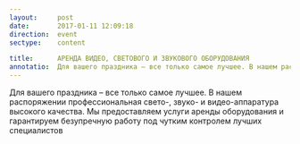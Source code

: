 ```yaml
---
layout:     post
date:       2017-01-11 12:09:18
direction:  event
sectype:    content

title:      АРЕНДА ВИДЕО, СВЕТОВОГО И ЗВУКОВОГО ОБОРУДОВАНИЯ   
annotatio:  Для вашего праздника – все только самое лучшее. В нашем распоряжении профессиональная свето-, звуко- и видео-аппаратура высокого качества. Мы предоставляем услуги аренды оборудования и гарантируем безупречную работу под чутким контролем лучших специалистов
---
```


Для вашего праздника – все только самое лучшее. В нашем распоряжении профессиональная свето-, звуко- и видео-аппаратура высокого качества. Мы предоставляем услуги аренды оборудования и гарантируем безупречную работу под чутким контролем лучших специалистов